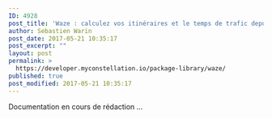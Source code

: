 ```yaml
---
ID: 4928
post_title: 'Waze : calculez vos itinéraires et le temps de trafic depuis Constellation'
author: Sebastien Warin
post_date: 2017-05-21 10:35:17
post_excerpt: ""
layout: post
permalink: >
  https://developer.myconstellation.io/package-library/waze/
published: true
post_modified: 2017-05-21 10:35:17
---
```

Documentation en cours de rédaction ...